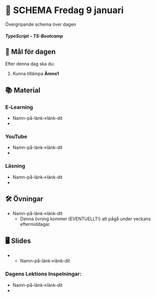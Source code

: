# 📅 SCHEMA Fredag 9 januari

Övergripande schema över dagen

##### TypeScript – TS-Bootcamp

## 🎯 Mål för dagen

Efter denna dag ska du:
1.  Kunna tillämpa **Ämne1** 

## 📚 Material

### E‑Learning
* Namn-på-länk->länk-dit
* 
### YouTube
* Namn-på-länk->länk-dit
* 

  ### Läsning
* Namn-på-länk->länk-dit
* 

## 🛠️ Övningar
* Namn-på-länk->länk-dit
  * Denna övning kommer (EVENTUELLT!) att pågå under veckans eftermiddagar.

## 🖥️ Slides
* * Namn-på-länk->länk-dit


### Dagens Lektions Inspelningar:
* Namn-på-länk->länk-dit
* 
